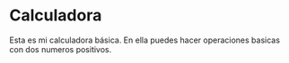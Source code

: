 # Calculadora
Esta es mi calculadora básica. En ella puedes hacer operaciones basicas con dos numeros positivos.

